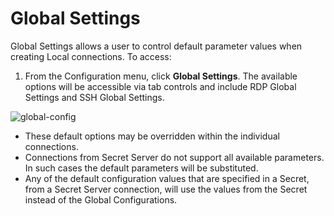 # Global Settings

Global Settings allows a user to control default parameter values when creating Local connections. To access: 

1. From the Configuration menu, click **Global Settings**. The available options will be accessible via tab controls and include RDP Global Settings and SSH Global Settings.

![global-config](images/global-config.png)

- These default options may be overridden within the individual connections.
- Connections from Secret Server do not support all available parameters. In such cases the default parameters will be substituted.
- Any of the default configuration values that are specified in a Secret, from a Secret Server connection, will use the values from the Secret instead of the Global Configurations.
